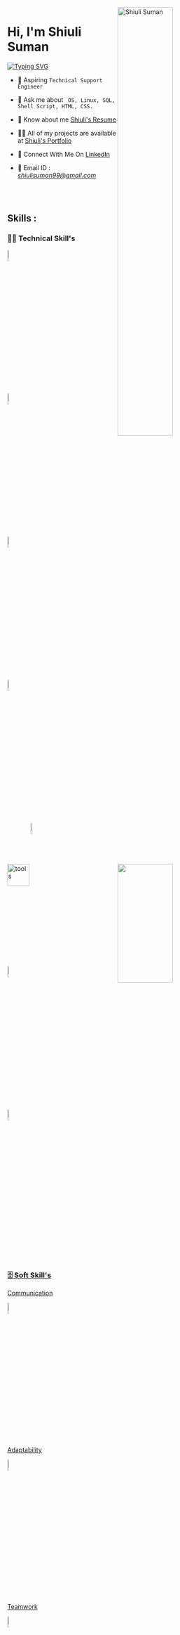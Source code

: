 <img width=50% align=right  title="Shiuli Suman"  src="https://capsule-render.vercel.app/api?type=waving&color=gradient&customColorList=6,11,20&height=150&section=header&text=🔰&fontSize=40&fontColor=fff&animation=twinkling&fontAlignY=32"/>
<h1>Hi, I'm Shiuli Suman</h1>
<p>
<a href="https://git.io/typing-svg"><img src="https://readme-typing-svg.demolab.com?font=Fira+Code&size=24&duration=4000&pause=1000&color=F70000&background=FFFFFF00&width=700&height=51&lines=Technical+Support+Engineer" alt="Typing SVG" /></a>
</p>

<div>

  <img src="https://media3.giphy.com/media/1yT7hkOx52d4vQWX05/giphy.gif?cid=ecf05e471haxvoiwwdff2yvak91v8ilmxoakxj8apdato6f5&rid=giphy.gif&ct=g"  width = "50%" height= "270" align = "right"> 
 

- 💎  Aspiring `Technical Support Engineer`

- 💬 Ask me about ` OS, Linux, SQL, Shell Script, HTML, CSS.`

- 📄 Know about me <a href="https://drive.google.com/file/d/11sTXdRokfssqzZkMkmEgFq93vfPKQwus/view?usp=share_link ">Shiuli's Resume</a>

- 👨‍💻 All of my projects are available at <a href="https://github.com/Shiuli-suman/Shiuli-suman.github.io">Shiuli's Portfolio</a>

- 📮 Connect With Me On <a href="https://www.linkedin.com/in/shiuli-suman-b378b8247/">LinkedIn</a>


- 📨 Email ID : *shiulisuman99@gmail.com*

</div>

 </br> </br>

 <!-- -------------------------------------------------------    Middle Section  ----------------------------------------------------------------------- -->
 
 <img align="left" width="50" alt="tools" src="https://camo.githubusercontent.com/beb64ff21c883e318e4f5db5231c2ba4175705bea1c9249e82a41ab375db4f75/68747470733a2f2f6d65646961322e67697068792e636f6d2f6d656469612f51737347456d706b79454f684243623765312f67697068792e6769663f6369643d656366303565343761306e336769316266716e74716d6f62386739616964316f796a327772336473336d67373030626c267269643d67697068792e676966"/>

 ## Skills : 

 ### 👨‍💻 Technical Skill's
 

<code><a href="#"><img width="8%" src="https://cdn-icons-png.flaticon.com/128/2172/2172832.png"></code> 


<code><a href="#"><img width="8%" src="https://cdn-icons-png.flaticon.com/128/6124/6124995.png"></code>


<code><a href="#"><img width="8%" src="https://cdn-icons-png.flaticon.com/128/9544/9544010.png"></code>
>

<code><a href="#"><img width="8%" src="https://encrypted-tbn0.gstatic.com/images?q=tbn:ANd9GcRxUM1nvIPqgPottxav1_OitE3aK5FvIKCDOQ&usqp=CAU"></code>


<code><a href="#"><img width="8%" src="https://cdn-icons-png.flaticon.com/128/919/919827.png"></code>


<code><a href="#"><img width="8%" src="https://cdn-icons-png.flaticon.com/128/5968/5968242.png"></code>


<code><a href="#"><img width="8%" src="https://cdn-icons-png.flaticon.com/128/1199/1199124.png"></code>


</br>
  
### 🗄️ Soft Skill's



<p>Communication</p>

<code><img width="8%" src="https://cdn-icons-png.flaticon.com/128/4486/4486525.png"></code>
<p>Adaptability</p>

<code><img width="8%" src="https://cdn-icons-png.flaticon.com/128/5371/5371115.png"></code>
<p>Teamwork</p>

<code><img width="8%" src="https://cdn-icons-png.flaticon.com/128/1389/1389173.png"></code>
<p>Creative Thinking</p>

<code><img width="8%" src="https://cdn-icons-png.flaticon.com/128/5201/5201809.png"></code>
<p>Interpersonal Skills</p>


</br>
